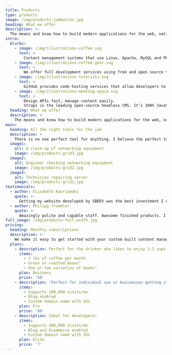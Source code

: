 ```yaml
---
title: Products
type: products
image: /img/products-jumbotron.jpg
heading: What we offer
description: >-
  The means and know how to build modern applications for the web, native mobile apps and desktop. Modern web development architecture based on JavaScript, APIs, and Markup (JAM). Jamstack is the future while Lampstack is the past.
intro:
  blurbs:
    - image: /img/illustrations-coffee.svg
      text: >
        Content management systems that use Linux, Apache, MySQL and PHP such as WordPress, Drupal and Joomla power large portions of the web and use to be the standard. Times have changed, you need to change with it, we can help.
    - image: /img/illustrations-coffee-gear.svg
      text: >
        We offer full development services using free and open source tools Strapi, NetlifyCMS, and Ghost, to name a few, all powered by the modern Jamstack architecture.
    - image: /img/illustrations-tutorials.svg
      text: >
        GitHub provides code hosting services that allow developers to build software for open source and private projects in organizations. GitHub is where over 73 million developers shape the future of software together, and contribute to the open source community, and manage their Git repositories. All of our products are tightly integrated with Github. 
    - image: /img/illustrations-meeting-space.svg
      text: >
        Design APIs fast, manage content easily.
        Strapi is the leading open-source headless CMS. It’s 100% JavaScript, fully customizable and developer-first. Its WordPress on steroids!
  heading: What we offer
  description: >
    The means and know how to build modern applications for the web, native mobile apps and desktop. Modern web development architecture based on JavaScript, APIs, and Markup (JAM). Jamstack is the future while Lampstack is the past.
main:
  heading: All the right tools for the job
  description: >
    There is no one perfect tool for anything. I believe the perfect toolkit is put together by combining the best in breed and getting them to beautifully coexist togther, thats Jamstack. There is no better stack to power your web applications then this combination. Software is only a part of our toolkit, latest server hardware and experienced, trained personnel unleashes the stack. 
  image1:
    alt: A close-up of networking equipment
    image: /img/products-grid3.jpg
  image2:
    alt: Engineer checking networking equipment
    image: /img/products-grid2.jpg
  image3:
    alt: Technician repairing server
    image: /img/products-grid1.jpg
testimonials:
  - author: Elisabeth Kaurismäki
    quote: >-
      Getting my website developed by SBDEV was the best investment I ever made. I can now concentrate on my business and leave my development needs in Steve Bonhomme's capable hands!
  - author: Philipp Trommler
    quote: >-
      Amazingly polite and capable staff. Awesome finished products. I highly recommend SBDEV!
full_image: /img/products-full-width.jpg
pricing:
  heading: Monthly subscriptions
  description: >-
    We make it easy to get started with your custom built content management system using the latest modern software tools and server hardware. Choose one of our monthly subscription plans to get started. Contact us about more details and payment info.
  plans:
    - description: Perfect for the drinker who likes to enjoy 1-2 cups per day.
      items:
        - 3 lbs of coffee per month
        - Green or roasted beans"
        - One or two varieties of beans"
      plan: Business
      price: '50'
    - description: 'Perfect for individual use or businesses getting started with web presence'
      items:
        - Supports 200,000 visits/mo.
        - Blog enabled
        - Custom domain name with SSL
      plan: Pro
      price: '80'
    - description: Ideal for developers!
      items:
        - Supports 300,000 visits/mo.
        - Blog and Ecommerce enabled
        - Custom domain name with SSL
      plan: Elite
      price: '?'
---
```



